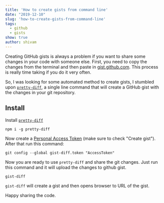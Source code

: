 ```yaml
---
title: 'How to create gists from command line'
date: "2019-12-10"
slug: 'how-to-create-gists-from-command-line'
tags:
  - github
  - gists
show: true
author: shivam
---
```


Creating GitHub gists is always a problem if you want to share some changes in your code with someone else. First, you need to copy the changes from the terminal and then paste in [gist.github.com](https://gist.github.com/). This process is really time taking if you do it very often.

So, I was looking for some automated method to create gists, I stumbled upon [`pretty-diff`](https://github.com/scottgonzalez/pretty-diff), a single line command that will create a GitHub gist with the changes in your git repository.

## Install

Install [`pretty-diff`](https://www.npmjs.com/package/pretty-diff)

```
npm i -g pretty-diff
```

Now create a [Personal Access Token](https://github.com/settings/tokens) (make sure to check "Create gist"). After that run this command:

```
git config --global gist-diff.token "AccessToken"
```

Now you are ready to use `pretty-diff` and share the git changes.
Just run this command and it will upload the changes to github gist.

```
gist-diff
```

`gist-diff` will create a gist and then opens browser to URL of the gist.


Happy sharing the code.

